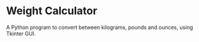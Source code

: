 # Weight Calculator

A Python program to convert between kilograms, pounds and ounces, using Tkinter GUI.

